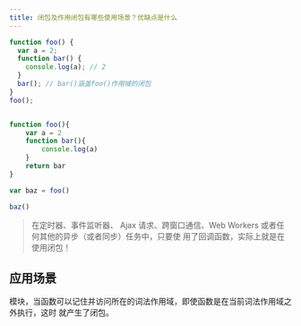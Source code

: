 ```yaml
---
title: 闭包及作用闭包有哪些使用场景？优缺点是什么
---
```


```js
function foo() {
  var a = 2;
  function bar() {
    console.log(a); // 2
  }
  bar(); // bar()涵盖foo()作用域的闭包
}
foo();

```

```js

function foo(){
    var a = 2
    function bar(){
        console.log(a)
    }
    return bar
}

var baz = foo()

baz()
```

>在定时器、事件监听器、
Ajax 请求、跨窗口通信、Web Workers 或者任何其他的异步（或者同步）任务中，只要使
用了回调函数，实际上就是在使用闭包！

## 应用场景 

模块，当函数可以记住并访问所在的词法作用域，即使函数是在当前词法作用域之外执行，这时
就产生了闭包。
